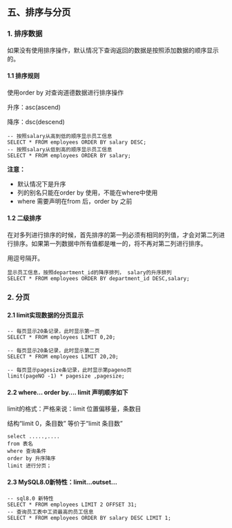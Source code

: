 ## 五、排序与分页

### 1. 排序数据

如果没有使用排序操作，默认情况下查询返回的数据是按照添加数据的顺序显示的。

#### 1.1 排序规则

使用order by 对查询道德数据进行排序操作

升序：asc(ascend)  

降序：dsc(descend)

```
-- 按照salary从高到低的顺序显示员工信息
SELECT * FROM employees ORDER BY salary DESC;
-- 按照salary从低到高的顺序显示员工信息
SELECT * FROM employees ORDER BY salary;
```

**注意：**

- 默认情况下是升序
- 列的别名只能在order by 使用，不能在where中使用
- where 需要声明在from 后，order by 之前

#### 1.2 二级排序

在对多列进行排序的时候，首先排序的第一列必须有相同的列值，才会对第二列进行排序。如果第一列数据中所有值都是唯一的，将不再对第二列进行排序。

用逗号隔开。

```
显示员工信息，按照department_id的降序排列， salary的升序排列
SELECT * FROM employees ORDER BY department_id DESC,salary;
```

### 2. 分页

#### 2.1 limit实现数据的分页显示

```
-- 每页显示20条记录，此时显示第一页
SELECT * FROM employees LIMIT 0,20;	
```

```
-- 每页显示20条记录，此时显示第二页
SELECT * FROM employees LIMIT 20,20;
```

```
-- 每页显示pagesize条记录，此时显示第pageno页
limit(pageNO -1) * pagesize ,pagesize;
```

#### 2.2 where... order by.... limit 声明顺序如下

limit的格式：严格来说：limit 位置偏移量，条数目

结构“limit 0，条目数” 等价于“limit 条目数”

```
select .....,....
from 表名
where 查询条件
order by 升序降序
limit 进行分页；
```

#### 2.3 MySQL8.0新特性：limit...outset...

```
-- sql8.0 新特性
SELECT * FROM employees LIMIT 2 OFFSET 31;
-- 查询员工表中工资最高的员工信息
SELECT * FROM employees ORDER BY salary DESC LIMIT 1;
```